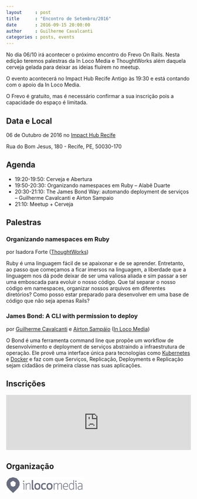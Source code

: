 ```yaml
---
layout     : post
title      : "Encontro de Setembro/2016"
date       : 2016-09-15 20:00:00
author     : Guilherme Cavalcanti
categories : posts, events
---
```


No dia 06/10 irá acontecer o próximo encontro do Frevo On Rails. Nesta edição teremos palestras da In Loco Media e ThoughtWorks além daquela cerveja gelada para deixar as ideias fluírem no meetup.

O evento acontecerá no Impact Hub Recife Antigo às 19:30 e está contando com o apoio da In Loco Media.

O Frevo é gratuito, mas é necessário confirmar a sua inscrição pois a capacidade do espaço é limitada.

## Data e Local

06 de Outubro de 2016 no [Impact Hub Recife](http://www.impacthubrecife.com/)

Rua do Bom Jesus, 180 - Recife, PE, 50030-170

## Agenda

- 19:20-19:50: Cerveja e Abertura
- 19:50-20:30: Organizando namespaces em Ruby – Alabê Duarte
- 20:30-21:10: The James Bond Way: automando deployment de serviços – Guilherme Cavalcanti e Airton Sampaio
- 21:10: Meetup + Cerveja

## Palestras

### Organizando namespaces em Ruby
por Isadora Forte ([ThoughtWorks](https://thoughtworks.com/))

Ruby é uma linguagem fácil de se apaixonar e de se aprender. Entretanto, ao passo que começamos a ficar imersos na linguagem, a liberdade que a linguagem nos dá pode deixar de ser uma valiosa aliada e sim passar a ser uma emboscada para evoluir o nosso código. Que tal separar o nosso código em namespaces, organizar nossos arquivos em diferentes diretórios? Como posso estar preparado para desenvolver em uma base de código que não seja apenas Rails?

### James Bond: A CLI with permission to deploy
por [Guilherme Cavalcanti](https://br.linkedin.com/in/guiocavalcant) e [Airton Sampáio](https://br.linkedin.com/in/airton-sampaio-26175228/en) ([In Loco Media](http://www.inlocomedia.com/))

O Bond é uma ferramenta command line que propõe um workflow de desenvolvimento e deployment de serviços abstraindo a infraestrutura de operação. Ele provê uma interface única para tecnologias como [Kubernetes](http://kubernetes.io) e [Docker](docker.com) e faz com que Serviços, Replicação, Deployments e Replicação sejam cidadãos de primeira classe nas suas aplicações.

## Inscrições

<iframe src="http://www.eventick.com.br/encontro-do-frevo-on-rails/embedded" frameborder="0" height="150px" width="100%" vspace="0" hspace="0" marginheight="5" marginwidth="5" scrolling="auto" allowtransparency="true"></iframe>


## Organização

[![In Loco Media](/images/inloco-media.png)](http://www.inlocomedia.com)
